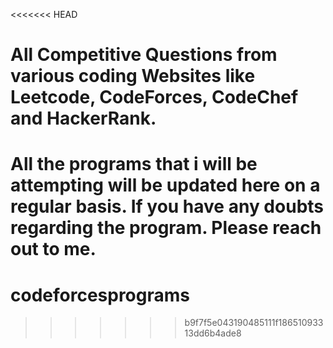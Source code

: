 <<<<<<< HEAD
# All Competitive Questions from various coding Websites like Leetcode, CodeForces, CodeChef and HackerRank. 

All the programs that i will be attempting will be updated here on a regular basis. If you have any doubts regarding the program. Please reach out to me. 
=======
# codeforcesprograms
>>>>>>> b9f7f5e043190485111f18651093313dd6b4ade8

